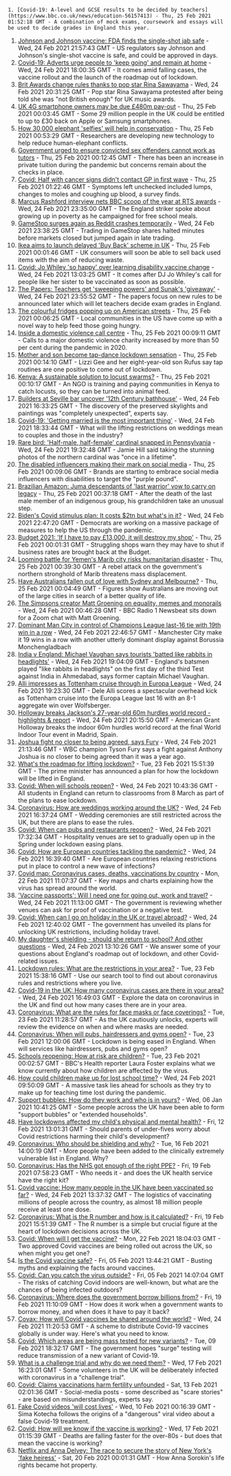 
    1. [Covid-19: A-level and GCSE results to be decided by teachers](https://www.bbc.co.uk/news/education-56157413) - Thu, 25 Feb 2021 01:52:18 GMT - A combination of mock exams, coursework and essays will be used to decide grades in England this year.
1. [Johnson and Johnson vaccine: FDA finds the single-shot jab safe](https://www.bbc.co.uk/news/world-us-canada-56186965) - Wed, 24 Feb 2021 21:57:43 GMT - US regulators say Johnson and Johnson's single-shot vaccine is safe, and could be approved in days.
1. [Covid-19: Adverts urge people to 'keep going' and remain at home](https://www.bbc.co.uk/news/uk-56187666) - Wed, 24 Feb 2021 18:00:35 GMT - It comes amid falling cases, the vaccine rollout and the launch of the roadmap out of lockdown.
1. [Brit Awards change rules thanks to pop star Rina Sawayama](https://www.bbc.co.uk/news/entertainment-arts-56190413) - Wed, 24 Feb 2021 20:31:25 GMT - Pop star Rina Sawayama protested after being told she was "not British enough" for UK music awards.
1. [UK 4G smartphone owners may be due £480m pay-out](https://www.bbc.co.uk/news/technology-56182272) - Thu, 25 Feb 2021 00:03:45 GMT - Some 29 million people in the UK could be entitled to up to £30 back on Apple or Samsung smartphones.
1. [How 30,000 elephant 'selfies' will help in conservation](https://www.bbc.co.uk/news/science-environment-56186595) - Thu, 25 Feb 2021 00:53:29 GMT - Researchers are developing new technology to help reduce human-elephant conflicts.
1. [Government urged to ensure convicted sex offenders cannot work as tutors](https://www.bbc.co.uk/news/uk-politics-56186826) - Thu, 25 Feb 2021 00:12:45 GMT - There has been an increase in private tuition during the pandemic but concerns remain about the checks in place.
1. [Covid: Half with cancer signs didn't contact GP in first wave](https://www.bbc.co.uk/news/health-56180913) - Thu, 25 Feb 2021 01:22:46 GMT - Symptoms left unchecked included lumps, changes to moles and coughing up blood, a survey finds.
1. [Marcus Rashford interview nets BBC scoop of the year at RTS awards](https://www.bbc.co.uk/news/uk-56190409) - Wed, 24 Feb 2021 23:35:00 GMT - The England striker spoke about growing up in poverty as he campaigned for free school meals.
1. [GameStop surges again as Reddit crashes temporarily](https://www.bbc.co.uk/news/business-56190078) - Wed, 24 Feb 2021 23:38:25 GMT - Trading in GameStop shares halted minutes before markets closed but jumped again in late trading.
1. [Ikea aims to launch delayed 'Buy Back' scheme in UK](https://www.bbc.co.uk/news/business-56186217) - Thu, 25 Feb 2021 00:01:46 GMT - UK consumers will soon be able to sell back used items with the aim of reducing waste.
1. [Covid: Jo Whiley 'so happy' over learning disability vaccine change](https://www.bbc.co.uk/news/health-56181154) - Wed, 24 Feb 2021 13:03:25 GMT - It comes after DJ Jo Whiley's call for people like her sister to be vaccinated as soon as possible.
1. [The Papers: Teachers get 'sweeping powers' and Sunak's 'giveaway'](https://www.bbc.co.uk/news/blogs-the-papers-56190754) - Wed, 24 Feb 2021 23:55:52 GMT - The papers focus on new rules to be announced later which will let teachers decide exam grades in England.
1. [The colourful fridges popping up on American streets](https://www.bbc.co.uk/news/business-56176965) - Thu, 25 Feb 2021 00:06:25 GMT - Local communities in the US have come up with a novel way to help feed those going hungry.
1. [Inside a domestic violence call centre](https://www.bbc.co.uk/news/uk-56186825) - Thu, 25 Feb 2021 00:09:11 GMT - Calls to a major domestic violence charity increased by more than 50 per cent during the pandemic in 2020.
1. [Mother and son become tap-dance lockdown sensation](https://www.bbc.co.uk/news/uk-england-london-56179919) - Thu, 25 Feb 2021 00:14:10 GMT - Lizzi Gee and her eight-year-old son Rufus say tap routines are one positive to come out of lockdown.
1. [Kenya: A sustainable solution to locust swarms?](https://www.bbc.co.uk/news/world-africa-56187046) - Thu, 25 Feb 2021 00:10:17 GMT - An NGO is training and paying communities in Kenya to catch locusts, so they can be turned into animal feed.
1. [Builders at Seville bar uncover '12th Century bathhouse'](https://www.bbc.co.uk/news/world-europe-56186246) - Wed, 24 Feb 2021 16:33:25 GMT - The discovery of the preserved skylights and paintings was "completely unexpected", experts say.
1. [Covid-19: 'Getting married is the most important thing'](https://www.bbc.co.uk/news/uk-england-suffolk-56181653) - Wed, 24 Feb 2021 18:33:44 GMT - What will the lifting restrictions on weddings mean to couples and those in the industry?
1. [Rare bird: 'Half-male, half-female' cardinal snapped in Pennsylvania](https://www.bbc.co.uk/news/world-us-canada-56189600) - Wed, 24 Feb 2021 19:32:48 GMT - Jamie Hill said taking the stunning photos of the northern cardinal was "once in a lifetime".
1. [The disabled influencers making their mark on social media](https://www.bbc.co.uk/news/business-56073239) - Thu, 25 Feb 2021 00:09:06 GMT - Brands are starting to embrace social media influencers with disabilities to target the "purple pound".
1. [Brazilian Amazon: Juma descendants of 'last warrior' vow to carry on legacy](https://www.bbc.co.uk/news/world-latin-america-56161446) - Thu, 25 Feb 2021 00:37:18 GMT - After the death of the last male member of an indigenous group, his grandchildren take an unusual step.
1. [Biden's Covid stimulus plan: It costs $2tn but what's in it?](https://www.bbc.co.uk/news/business-56019033) - Wed, 24 Feb 2021 22:47:20 GMT - Democrats are working on a massive package of measures to help the US through the pandemic.
1. [Budget 2021: 'If I have to pay £13,000, it will destroy my shop'](https://www.bbc.co.uk/news/business-55982303) - Thu, 25 Feb 2021 00:01:31 GMT - Struggling shops warn they may have to shut if business rates are brought back at the Budget.
1. [Looming battle for Yemen's Marib city risks humanitarian disaster](https://www.bbc.co.uk/news/world-middle-east-56168943) - Thu, 25 Feb 2021 00:39:30 GMT - A rebel attack on the government's northern stronghold of Marib threatens mass displacement.
1. [Have Australians fallen out of love with Sydney and Melbourne?](https://www.bbc.co.uk/news/business-56167965) - Thu, 25 Feb 2021 00:04:49 GMT - Figures show Australians are moving out of the large cities in search of a better quality of life.
1. [The Simpsons creator Matt Groening on equality, memes and monorails](https://www.bbc.co.uk/news/newsbeat-56024683) - Wed, 24 Feb 2021 00:46:28 GMT - BBC Radio 1 Newsbeat sits down for a Zoom chat with Matt Groening.
1. [Dominant Man City in control of Champions League last-16 tie with 19th win in a row](https://www.bbc.co.uk/sport/football/56172096) - Wed, 24 Feb 2021 22:46:57 GMT - Manchester City make it 19 wins in a row with another utterly dominant display against Borussia Monchengladbach
1. [India v England: Michael Vaughan says tourists 'batted like rabbits in headlights'](https://www.bbc.co.uk/sport/cricket/56153472) - Wed, 24 Feb 2021 19:04:09 GMT - England's batsmen played "like rabbits in headlights" on the first day of the third Test against India in Ahmedabad, says former captain Michael Vaughan.
1. [Alli impresses as Tottenham cruise through in Europa League](https://www.bbc.co.uk/sport/football/56172103) - Wed, 24 Feb 2021 19:23:30 GMT - Dele Alli scores a spectacular overhead kick as Tottenham cruise into the Europa League last 16 with an 8-1 aggregate win over Wolfsberger.
1. [Holloway breaks Jackson's 27-year-old 60m hurdles world record - highlights & report](https://www.bbc.co.uk/sport/athletics/56188257) - Wed, 24 Feb 2021 20:15:50 GMT - American Grant Holloway breaks the indoor 60m hurdles world record at the final World Indoor Tour event in Madrid, Spain.
1. [Joshua fight no closer to being agreed, says Fury](https://www.bbc.co.uk/sport/boxing/56189255) - Wed, 24 Feb 2021 21:13:46 GMT - WBC champion Tyson Fury says a fight against Anthony Joshua is no closer to being agreed than it was a year ago.
1. [What's the roadmap for lifting lockdown?](https://www.bbc.co.uk/news/explainers-52530518) - Tue, 23 Feb 2021 15:51:39 GMT - The prime minister has announced a plan for how the lockdown will be lifted in England.
1. [Covid: When will schools reopen?](https://www.bbc.co.uk/news/education-51643556) - Wed, 24 Feb 2021 10:43:36 GMT - All students in England can return to classrooms from 8 March as part of the plans to ease lockdown.
1. [Coronavirus: How are weddings working around the UK?](https://www.bbc.co.uk/news/explainers-52811509) - Wed, 24 Feb 2021 16:37:24 GMT - Wedding ceremonies are still restricted across the UK, but there are plans to ease the rules.
1. [Covid: When can pubs and restaurants reopen?](https://www.bbc.co.uk/news/business-52977388) - Wed, 24 Feb 2021 17:32:34 GMT - Hospitality venues are set to gradually open up in the Spring under lockdown easing plans.
1. [Covid: How are European countries tackling the pandemic?](https://www.bbc.co.uk/news/explainers-53640249) - Wed, 24 Feb 2021 16:39:40 GMT - Are European countries relaxing restrictions put in place to control a new wave of infections?
1. [Covid map: Coronavirus cases, deaths, vaccinations by country](https://www.bbc.co.uk/news/world-51235105) - Mon, 22 Feb 2021 11:07:37 GMT - Key maps and charts explaining how the virus has spread around the world.
1. ['Vaccine passports': Will I need one for going out, work and travel?](https://www.bbc.co.uk/news/explainers-55718553) - Wed, 24 Feb 2021 11:13:00 GMT - The government is reviewing whether venues can ask for proof of vaccination or a negative test.
1. [Covid: When can I go on holiday in the UK or travel abroad?](https://www.bbc.co.uk/news/explainers-52646738) - Wed, 24 Feb 2021 12:40:02 GMT - The government has unveiled its plans for unlocking UK restrictions, including holiday travel.
1. [My daughter's shielding - should she return to school? And other questions](https://www.bbc.co.uk/news/world-asia-china-51176409) - Wed, 24 Feb 2021 13:10:26 GMT - We answer some of your questions about England's roadmap out of lockdown, and other Covid-related issues.
1. [Lockdown rules: What are the restrictions in your area?](https://www.bbc.co.uk/news/uk-54373904) - Tue, 23 Feb 2021 15:38:16 GMT - Use our search tool to find out about coronavirus rules and restrictions where you live.
1. [Covid-19 in the UK: How many coronavirus cases are there in your area?](https://www.bbc.co.uk/news/uk-51768274) - Wed, 24 Feb 2021 16:49:03 GMT - Explore the data on coronavirus in the UK and find out how many cases there are in your area.
1. [Coronavirus: What are the rules for face masks or face coverings?](https://www.bbc.co.uk/news/health-51205344) - Tue, 23 Feb 2021 11:28:57 GMT - As the UK cautiously unlocks, experts will review the evidence on when and where masks are needed.
1. [Coronavirus: When will pubs, hairdressers and gyms open?](https://www.bbc.co.uk/news/explainers-53349989) - Tue, 23 Feb 2021 12:00:06 GMT - Lockdown is being eased in England. When will services like hairdressers, pubs and gyms open?
1. [Schools reopening: How at risk are children?](https://www.bbc.co.uk/news/explainers-52777244) - Tue, 23 Feb 2021 00:02:57 GMT - BBC's Health reporter Laura Foster explains what we know currently about how children are affected by the virus.
1. [How could children make up for lost school time?](https://www.bbc.co.uk/news/explainers-55938837) - Wed, 24 Feb 2021 09:50:09 GMT - A massive task lies ahead for schools as they try to make up for teaching time lost during the pandemic.
1. [Support bubbles: How do they work and who is in yours?](https://www.bbc.co.uk/news/health-52637354) - Wed, 06 Jan 2021 10:41:25 GMT - Some people across the UK have been able to form "support bubbles" or "extended households".
1. [Have lockdowns affected my child's physical and mental health?](https://www.bbc.co.uk/news/explainers-55936928) - Fri, 12 Feb 2021 13:01:31 GMT - Should parents of under-fives worry about Covid restrictions harming their child's development?
1. [Coronavirus: Who should be shielding and why?](https://www.bbc.co.uk/news/health-51997151) - Tue, 16 Feb 2021 14:00:19 GMT - More people have been added to the clinically extremely vulnerable list in England. Why?
1. [Coronavirus: Has the NHS got enough of the right PPE?](https://www.bbc.co.uk/news/health-52254745) - Fri, 19 Feb 2021 07:58:23 GMT - Who needs it - and does the UK health service have the right kit?
1. [Covid vaccine: How many people in the UK have been vaccinated so far?](https://www.bbc.co.uk/news/health-55274833) - Wed, 24 Feb 2021 13:37:32 GMT - The logistics of vaccinating millions of people across the country, as almost 18 million people receive at least one dose.
1. [Coronavirus: What is the R number and how is it calculated?](https://www.bbc.co.uk/news/health-52473523) - Fri, 19 Feb 2021 15:51:39 GMT - The R number is a simple but crucial figure at the heart of lockdown decisions across the UK.
1. [Covid: When will I get the vaccine?](https://www.bbc.co.uk/news/health-55045639) - Mon, 22 Feb 2021 18:04:03 GMT - Two approved Covid vaccines are being rolled out across the UK, so when might you get one?
1. [Is the Covid vaccine safe?](https://www.bbc.co.uk/news/health-55056016) - Fri, 05 Feb 2021 13:44:21 GMT - Busting myths and explaining the facts around vaccines.
1. [Covid: Can you catch the virus outside?](https://www.bbc.co.uk/news/explainers-55680305) - Fri, 05 Feb 2021 14:07:04 GMT - The risks of catching Covid indoors are well-known, but what are the chances of being infected outdoors?
1. [Coronavirus: Where does the government borrow billions from?](https://www.bbc.co.uk/news/business-50504151) - Fri, 19 Feb 2021 11:10:09 GMT - How does it work when a government wants to borrow money, and when does it have to pay it back?
1. [Covax: How will Covid vaccines be shared around the world?](https://www.bbc.co.uk/news/world-55795297) - Wed, 24 Feb 2021 11:20:53 GMT - A scheme to distribute Covid-19 vaccines globally is under way. Here's what you need to know.
1. [Covid: Which areas are being mass tested for new variants?](https://www.bbc.co.uk/news/explainers-54872039) - Tue, 09 Feb 2021 18:32:17 GMT - The government hopes "surge" testing will reduce transmission of a new variant of Covid-19.
1. [What is a challenge trial and why do we need them?](https://www.bbc.co.uk/news/health-56098344) - Wed, 17 Feb 2021 16:23:01 GMT - Some volunteers in the UK will be deliberately infected with coronavirus in a "challenge trial".
1. [Covid: Claims vaccinations harm fertility unfounded](https://www.bbc.co.uk/news/health-56012529) - Sat, 13 Feb 2021 02:01:36 GMT - Social-media posts - some described as "scare stories" - are based on misunderstandings, experts say.
1. [Fake Covid videos 'will cost lives'](https://www.bbc.co.uk/news/health-55994597) - Wed, 10 Feb 2021 00:16:39 GMT - Sima Kotecha follows the origins of a "dangerous" viral video about a false Covid-19 treatment.
1. [Covid: How will we know if the vaccine is working?](https://www.bbc.co.uk/news/health-56072684) - Wed, 17 Feb 2021 01:15:39 GMT - Deaths are falling faster for the over-80s - but does that mean the vaccine is working?
1. [Netflix and Anna Delvey: The race to secure the story of New York's 'fake heiress'](https://www.bbc.co.uk/news/world-us-canada-56113478) - Sat, 20 Feb 2021 00:01:31 GMT - How Anna Sorokin's life rights became hot property.

